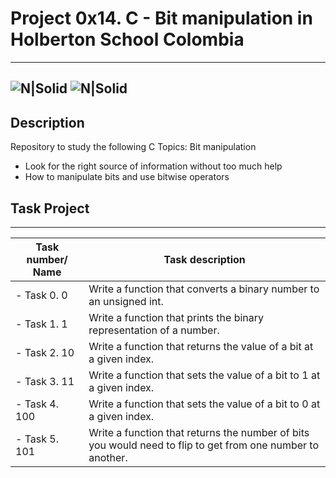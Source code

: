 # Project 0x14. C - Bit manipulation in Holberton School Colombia
---
![N|Solid](https://www.holbertonschool.com/holberton-logo.png) ![N|Solid](https://intranet.hbtn.io/assets/holberton-logo-coral-27055cb2f875eb10bf3b3942e52a24581bc0667695bdc856d4f08b469b678000.png)
---

## Description
Repository to study the following C Topics: Bit manipulation

- Look for the right source of information without too much help
- How to manipulate bits and use bitwise operators

## Task Project
---
Task number/ Name|Task description
---|---
- Task 0. 0| Write a function that converts a binary number to an unsigned int.
- Task 1. 1| Write a function that prints the binary representation of a number.
- Task 2. 10| Write a function that returns the value of a bit at a given index.
- Task 3. 11| Write a function that sets the value of a bit to 1 at a given index.
- Task 4. 100| Write a function that sets the value of a bit to 0 at a given index.
- Task 5. 101| Write a function that returns the number of bits you would need to flip to get from one number to another.